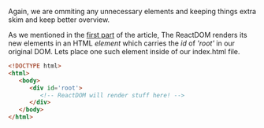 
Again, we are ommiting any unnecessary elements and keeping things extra skim and keep better overview.

As we mentioned in the [first part](/posts/react-introduction-pt1) of the article, The ReactDOM renders its new elements in an HTML *element* which carries the *id* of *'root'* in our original DOM. Lets place one such element inside of our <span class='command'>index.html</span> file.
```html
<!DOCTYPE html>
<html>
   <body>
      <div id='root'>
         <!-- ReactDOM will render stuff here! -->
      </div>
   </body>
</html>
```
